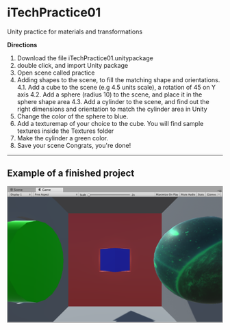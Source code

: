 # iTechPractice01
Unity practice for materials and transformations


**Directions**

1. Download the file iTechPractice01.unitypackage
2. double click, and import Unity package
3. Open scene called practice
4. Adding shapes to the scene, to fill the matching shape and orientations.
        4.1. Add a cube to the scene (e.g 4.5 units scale), a rotation of 45 on Y axis
        4.2. Add a sphere (radius 10) to the scene, and place it in the sphere shape area
        4.3. Add a cylinder to the scene, and find out the right dimensions and orientation to match the cylinder area in Unity
5. Change the color of the sphere to blue.
6. Add a texturemap of your choice to the cube. You will find sample textures inside the Textures folder
7. Make the cylinder a green color.
8. Save your scene
Congrats,  you're done! 

---

## Example of a finished project

![fit](assignment_01-finished.png)

